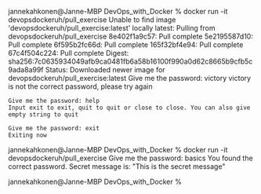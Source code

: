jannekahkonen@Janne-MBP DevOps_with_Docker % docker run -it devopsdockeruh/pull_exercise
    Unable to find image 'devopsdockeruh/pull_exercise:latest' locally
    latest: Pulling from devopsdockeruh/pull_exercise
    8e402f1a9c57: Pull complete 
    5e2195587d10: Pull complete 
    6f595b2fc66d: Pull complete 
    165f32bf4e94: Pull complete 
    67c4f504c224: Pull complete 
    Digest: sha256:7c0635934049afb9ca0481fb6a58b16100f990a0d62c8665b9cfb5c9ada8a99f
    Status: Downloaded newer image for devopsdockeruh/pull_exercise:latest
    Give me the password: victory
    victory is not the correct password, please try again

    Give me the password: help
    Input exit to exit, quit to quit or close to close. You can also give empty string to quit

    Give me the password: exit
    Exiting now

jannekahkonen@Janne-MBP DevOps_with_Docker % docker run -it devopsdockeruh/pull_exercise
    Give me the password: basics
    You found the correct password. Secret message is:
    "This is the secret message"

jannekahkonen@Janne-MBP DevOps_with_Docker % 